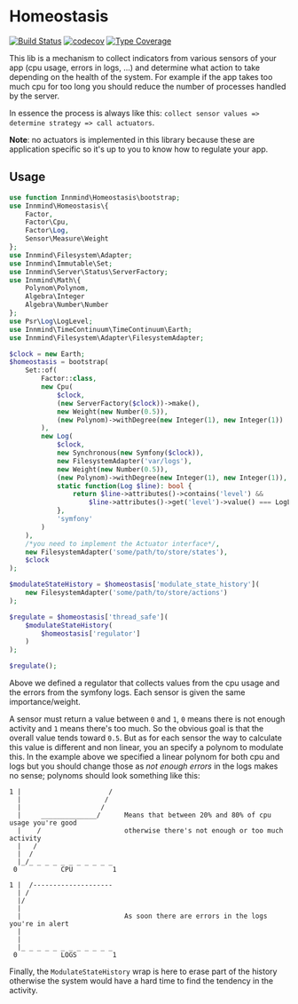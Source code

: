 # Homeostasis

[![Build Status](https://github.com/Innmind/Homeostasis/workflows/CI/badge.svg)](https://github.com/Innmind/Homeostasis/actions?query=workflow%3ACI)
[![codecov](https://codecov.io/gh/Innmind/Homeostasis/branch/develop/graph/badge.svg)](https://codecov.io/gh/Innmind/Homeostasis)
[![Type Coverage](https://shepherd.dev/github/Innmind/Homeostasis/coverage.svg)](https://shepherd.dev/github/Innmind/Homeostasis)

This lib is a mechanism to collect indicators from various sensors of your app (cpu usage, errors in logs, ...) and determine what action to take depending on the health of the system. For example if the app takes too much cpu for too long you should reduce the number of processes handled by the server.

In essence the process is always like this: `collect sensor values => determine strategy => call actuators`.

**Note**: no actuators is implemented in this library because these are application specific so it's up to you to know how to regulate your app.

## Usage

```php
use function Innmind\Homeostasis\bootstrap;
use Innmind\Homeostasis\{
    Factor,
    Factor\Cpu,
    Factor\Log,
    Sensor\Measure\Weight
};
use Innmind\Filesystem\Adapter;
use Innmind\Immutable\Set;
use Innmind\Server\Status\ServerFactory;
use Innmind\Math\{
    Polynom\Polynom,
    Algebra\Integer
    Algebra\Number\Number
};
use Psr\Log\LogLevel;
use Innmind\TimeContinuum\TimeContinuum\Earth;
use Innmind\Filesystem\Adapter\FilesystemAdapter;

$clock = new Earth;
$homeostasis = bootstrap(
    Set::of(
        Factor::class,
        new Cpu(
            $clock,
            (new ServerFactory($clock))->make(),
            new Weight(new Number(0.5)),
            (new Polynom)->withDegree(new Integer(1), new Integer(1))
        ),
        new Log(
            $clock,
            new Synchronous(new Symfony($clock)),
            new FilesystemAdapter('var/logs'),
            new Weight(new Number(0.5)),
            (new Polynom)->withDegree(new Integer(1), new Integer(1)),
            static function(Log $line): bool {
                return $line->attributes()->contains('level') &&
                    $line->attributes()->get('level')->value() === LogLevel:CRITICAL;
            },
            'symfony'
        )
    ),
    /*you need to implement the Actuator interface*/,
    new FilesystemAdapter('some/path/to/store/states'),
    $clock
);

$modulateStateHistory = $homeostasis['modulate_state_history'](
    new FilesystemAdapter('some/path/to/store/actions')
);

$regulate = $homeostasis['thread_safe'](
    $modulateStateHistory(
        $homeostasis['regulator']
    )
);

$regulate();
```

Above we defined a regulator that collects values from the cpu usage and the errors from the symfony logs. Each sensor is given the same importance/weight.

A sensor must return a value between `0` and `1`, `0` means there is not enough activity and `1` means there's too much. So the obvious goal is that the overall value tends toward `0.5`. But as for each sensor the way to calculate this value is different and non linear, you an specify a polynom to modulate this. In the example above we specified a linear polynom for both cpu and logs but you should change those as _not enough errors_ in the logs makes no sense; polynoms should look something like this:

```
1 |                      /
  |                     /
  |                    /
  |     ______________/      Means that between 20% and 80% of cpu usage you're good
  |    /                     otherwise there's not enough or too much activity
  |   /
  |  /
  |_/_ _ _ _ _ _ _ _ _ _ _
 0           CPU          1
```
```
1 |  /--------------------
  | /
  |/
  |
  |                          As soon there are errors in the logs you're in alert
  |
  |
  |_ _ _ _ _ _ _ _ _ _ _ _
 0           LOGS         1
```

Finally, the `ModulateStateHistory` wrap is here to erase part of the history otherwise the system would have a hard time to find the tendency in the activity.
